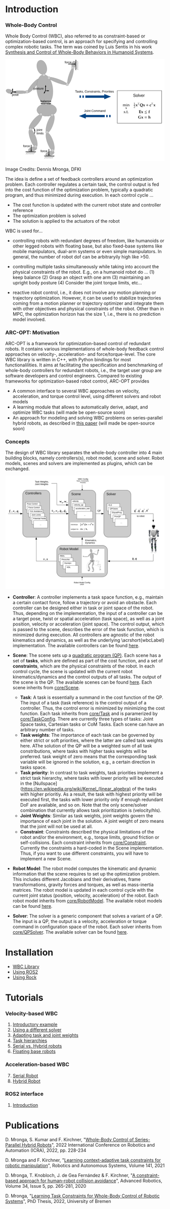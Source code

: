 # Introduction

### Whole-Body Control

Whole Body Control (WBC), also referred to as constraint-based or optimization-based control, is an approach for specifying and controlling complex robotic tasks. 
The term was coined by Luis Sentis in his work
[Synthesis and Control of Whole-Body Behaviors in Humanoid Systems](http://citeseerx.ist.psu.edu/viewdoc/download?doi=10.1.1.73.8747&rep=rep1&type=pdf).

<img src="images/wbc_principle.svg" alt="drawing" width="600"/>

Image Credits: Dennis Mronga, DFKI

The idea is define a set of feedback controllers around an optimization problem. Each controller regulates a certain task, the control output is fed into the cost function of the optimization problem, typically a quadratic program, and thus minimized during execution.
In each control cycle ...
  * The cost function is updated with the current robot state and controller reference
  * The optimization problem is solved
  * The solution is applied to the actuators of the robot
  
WBC is used for...
 
  * controlling robots with redundant degrees of freedom, like humanoids or other legged robots with floating base, but also fixed-base systems like mobile manipulators, dual-arm systems or even simple manipulators. In general, the number of robot dof can be arbitraryily high like >50. 

  * controlling multiple tasks simultaneously while taking into account the physical constraints of the robot. E.g., on a humanoid robot do ... (1) keep balance (2) Grasp an object with one arm (3) maintaining an upright body posture (4) Consider the joint torque limits, etc... 

  * reactive robot control, i.e., it does not involve any motion planning or trajectory optimization. However, it can be used to stabilize trajectories coming from a motion planner or trajectory optimizer and integrate them with other objectives and physical constraints of the robot. Other than in MPC, the optimization horizon has the size 1, i.e., there is no prediction model involved. 

###  ARC-OPT: Motivation

ARC-OPT is a framework for optimization-based control of redundant robots. It contains various implementations of whole-body feedback control approaches on velocity-, acceleration- and force/torque-level. The core WBC library is written in C++, with Python bindings for most functionalilities. It aims at facilitating the specification and benchmarking of whole-body controllers for redundant robots, i.e., the target user group are software developers and control engineers. Compared to existing frameworks for optimization-based robot control, ARC-OPT provides

 * A common interface to several WBC approaches on velocity, acceleration, and torque control level, using different solvers and robot models
 * A learning module that allows to automatically derive, adapt, and optimize WBC tasks (will made be open-source soon)
 * An approach for modeling and solving WBC problems on series-parallel hybrid robots, as described in [this paper](publications/icra_2022/index.html)  (will made be open-source soon)

###  Concepts

The design of WBC library separates the whole-body controller into 4 main building blocks, namely controllers(s), robot model, scene and solver. Robot models, scenes and solvers are implemented as plugins, which can be exchanged.

![wbc_overview](images/wbc_overview.svg)

* **Controller**: A controller implements a task space function, e.g., maintain a certain contact force, follow a trajectory or avoid an obstacle. Each controller can be designed either in task or joint space of the robot. Thus, depending on the implementation, the input of a controller can be a target pose, twist or spatial acceleration (task space), as well as a joint position, velocity or acceleration (joint space). The control output, which is passed to the scene, describes the error of the task function, which is minimized during execution. All controllers are agnostic of the robot kinematics and dynamics, as well as the underlying \acrshort{wbcLabel} implementation. The available controllers can be found [here](https://github.com/ARC-OPT/wbc/tree/master/src/controllers).

* **Scene**: The scene sets up a [quadratic program (QP)](https://en.wikipedia.org/wiki/Quadratic_programming). Each scene has a set of **tasks**, which are defined as part of the cost function, and a set of **constraints**, which are the physical constraints of the robot. In each control cycle, the scene is updated with the current robot kinematics/dynamics and the control outputs of all tasks. The output of the scene is the QP. The available scenes can be found [here](https://github.com/ARC-OPT/wbc/tree/master/src/scenes). Each scene inherits from [core/Scene](https://github.com/ARC-OPT/wbc/blob/master/src/core/Scene.hpp).
  * **Task**: A task is essentially a summand in the cost function of the QP. The input of a task (task reference) is the control output of a controller. Thus, the control error is minimized by minimizing the cost function. Each task inherits from [core/Task](https://github.com/ARC-OPT/wbc/blob/master/src/core/Task.hpp) and is paramerized by [core/TaskConfig](https://github.com/ARC-OPT/wbc/blob/master/src/core/TaskConfig.hpp). There are currently three types of tasks: Joint Space tasks, Cartesian tasks or CoM Tasks. Each scene can have an arbitrary number of tasks. 
  * **Task weights**: The importance of each task can be governed by either strict or soft priorities, where the latter are called task weights here. AThe solution of the QP will be a weighted sum of all task constributions, where tasks with higher tasks weights will be preferred.  task weight of zero means that the corresponding task variable will be ignored in the solution, e.g., a certain direction in tasks space. 
  * **Task priority**: In contrast to task weights, task priorities implement a strict task hierarchy, where tasks with lower priority will be executed in the [Nullspace](https://en.wikipedia.org/wiki/Kernel_(linear_algebra) of the tasks with higher prioritiy. As a result, the task with highest priority will be executed first, the tasks with lower priority only if enough redundant DoF are available, and so on. Note that the only scene/solver combination that currently allows task prioritization is (velocity/hls).
  * **Joint Weights**: Similar as task weights, joint weights govern the importance of each joint in the solution. A joint weight of zero means that the joint will not be used at all. 
  * **Constraint**: Constraints described the physical limitations of the robot and/or the environment, e.g., torque limits, ground friction or self-collisions. Each constraint inherits from [core/Constraint](https://github.com/ARC-OPT/wbc/blob/master/src/core/Constraint.hpp). Currently the constraints a hard-coded in the Scene implementation. Thus, if you want to use different constraints, you will have to implement a new Scene. 
* **Robot Model**: The robot model computes the kinematic and dynamic information that the scene requires to set up the optimization problem. This includes different Jacobians and their derivatives, frame transformations, gravity forces and torques, as well as mass-inertia matrices. The robot model is updated in each control cycle with the current joint status (position, velocity, acceleration) of the robot. Each robot model inherits from [core/RobotModel](https://github.com/ARC-OPT/wbc/blob/master/src/core/RobotModel.hpp). The available robot models can be found [here](https://github.com/ARC-OPT/wbc/tree/master/src/robot_models).
* **Solver**:  The solver is a generic component that solves a variant of a QP. The input is a QP, the output is a velocity, acceleration or torque command in configuration space of the robot. Each solver inherits from [core/QPSolver](https://github.com/ARC-OPT/wbc/blob/master/src/core/QPSolver.hpp). The available solver can be found [here](https://github.com/ARC-OPT/wbc/tree/master/src/solvers). 

# Installation
 * [WBC Library](installation/installation_no_rock.md)
 * [Using ROS2](installation/installation_ros2.md)
 * [Using Rock](installation/installation_rock.md)

# Tutorials

### Velocity-based WBC
 
1. [Introductory example](tutorials/vel_introductory_example.md)
2. [Using a different solver](tutorials/vel_using_different_solver.md)
3. [Adapting task and joint weights](tutorials/vel_adapt_task_weights.md)
4. [Task hierarchies](tutorials/vel_task_hierarchies.md)
5. [Serial vs. Hybrid robots](tutorials/vel_serial_vs_hybrid_robots.md)
6. [Floating base robots](tutorials/vel_floating_base_robots.md)

### Acceleration-based WBC
  
7. [Serial Robot](tutorials/acc_serial_robot.md)
8. [Hybrid Robot](tutorials/acc_hybrid_robot.md)


### ROS2 interface
1. [Introduction](tutorials/ros2_introduction.md)


# Publications

D. Mronga, S. Kumar and F. Kirchner, "[Whole-Body Control of Series-Parallel Hybrid Robots](publications/icra_2022/index.html)", 2022 International Conference on Robotics and Automation (ICRA), 2022, pp. 228-234

D. Mronga and F. Kirchner, "[Learning context-adaptive task constraints for robotic manipulation](https://www.sciencedirect.com/science/article/abs/pii/S0921889021000646?via%3Dihub)", Robotics and Autonomous Systems, Volume 141, 2021

D. Mronga, T. Knobloch, J. de Gea Fernández & F. Kirchner, "[A constraint-based approach for human–robot collision avoidance](https://www.tandfonline.com/doi/full/10.1080/01691864.2020.1721322?scroll=top&needAccess=true)", Advanced Robotics, Volume 34, Issue 5, pp. 265-281, 2020

D. Mronga, "[Learning Task Constraints for Whole-Body Control of Robotic Systems](https://media.suub.uni-bremen.de/handle/elib/5942)", PhD Thesis, 2022, University of Bremen
